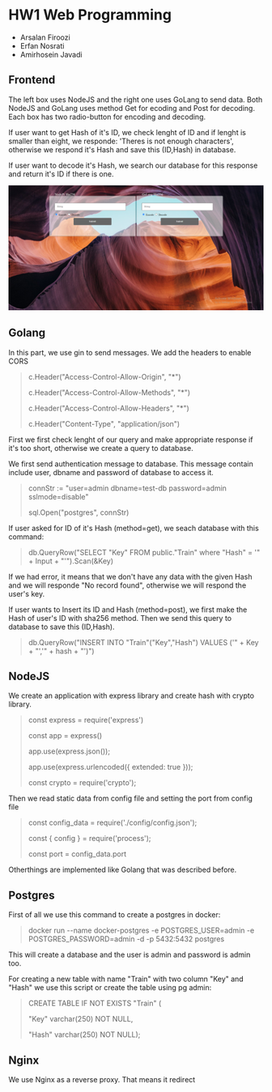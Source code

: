 # **HW1 Web Programming**

- Arsalan Firoozi 
- Erfan Nosrati
- Amirhosein Javadi

## **Frontend**
The left box uses NodeJS and the right one uses GoLang to send data. Both NodeJS and GoLang uses method Get for ecoding and Post for decoding. Each box has two radio-button for encoding and decoding.

If user want to get Hash of it's ID, we check lenght of ID and if lenght is smaller than eight, we responde: 'Theres is not enough characters', otherwise we respond it's Hash and save this (ID,Hash) in database.

If user want to decode it's Hash, we search our database for this response and return it's ID if there is one. 

![This is an image](./Results/Frontend.jpg)


## **Golang**
In this part, we use gin to send messages. We add the headers to enable CORS
> c.Header("Access-Control-Allow-Origin", "*")
> 
> c.Header("Access-Control-Allow-Methods", "*")
> 
> c.Header("Access-Control-Allow-Headers", "*")
> 
> c.Header("Content-Type", "application/json")

First we first check lenght of our query and make appropriate response if it's too short, otherwise we create a query to database. 

We first send authentication message to database. This message contain include user, dbname and password of database to access it. 
> connStr := "user=admin dbname=test-db password=admin sslmode=disable"
> 
> sql.Open("postgres", connStr)

If user asked for ID of it's Hash (method=get), we seach database with this command:
> db.QueryRow("SELECT \"Key\" FROM public.\"Train\" where \"Hash\" = '" + Input + "'").Scan(&Key)

If we had error, it means that we don't have any data with the given Hash and we will responde "No record found", otherwise we will respond the user's key.

If user wants to Insert its ID and Hash (method=post), we first make the Hash of user's ID with sha256 method. Then we send this query to database to save this (ID,Hash).
> db.QueryRow("INSERT INTO \"Train\"(\"Key\",\"Hash\") VALUES ('" + Key + "','" + hash + "')")

## **NodeJS**
We create an application with express library and create hash with crypto library.
> const express = require('express')
> 
> const app = express()
> 
> app.use(express.json());
> 
> app.use(express.urlencoded({ extended: true }));
> 
> const crypto = require('crypto');

Then we read static data from config file and setting the port from config file
> const config_data = require('./config/config.json');
> 
> const { config } = require('process');
> 
> const port = config_data.port

Otherthings are implemented like Golang that was described before.

## **Postgres**
First of all we use this command to create a postgres in docker: 
> docker run --name docker-postgres -e POSTGRES_USER=admin  -e POSTGRES_PASSWORD=admin -d -p 5432:5432 postgres 

This will create a database and the user is admin and password is admin too.

For creating a new table with name "Train" with two column "Key" and "Hash" we use this script or create the table using pg admin:

> CREATE TABLE IF NOT EXISTS "Train" (
> 
>    "Key" varchar(250) NOT NULL,
>    
>    "Hash" varchar(250) NOT NULL);

## **Nginx**

We use Nginx as a reverse proxy. That means it redirect 
